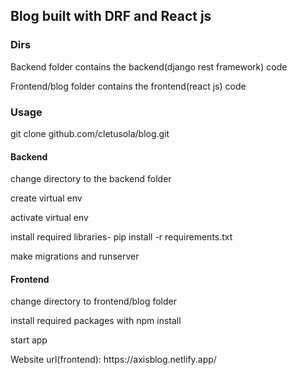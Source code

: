 <h2>Blog built with DRF and React js</h2>


<h3>Dirs</h3>
<p>Backend folder contains the backend(django rest framework) code</p>
<p>Frontend/blog folder contains the frontend(react js) code</p>

<h3>Usage</h3>
<p>git clone github.com/cletusola/blog.git</p>

<h4>Backend</h4>
<p>change directory to the backend folder</p>
<p>create virtual env</p>
<p>activate virtual env</p>
<p>install required libraries- pip install -r requirements.txt</p>
<p>make migrations and runserver</p>


<h4>Frontend</h4>
<p>change directory to frontend/blog folder</p>
<p>install required packages with npm install</p> 
<p>start app</p>

<p> Website url(frontend): https://axisblog.netlify.app/ </p>




